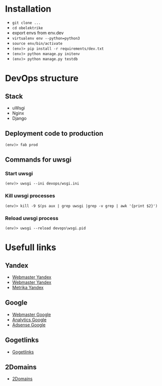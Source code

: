 # Installation
- `git clone ...`  
- `cd obelektrike`
- export envs from env.dev
- `virtualenv env --python=python3`
- `source env/bin/activate`
- `(env)> pip install -r requirements/dev.txt`
- `(env)> python manage.py initenv`
- `(env)> python manage.py testdb`


# DevOps structure
## Stack
- uWsgi
- Nginx
- Django

## Deployment code to production
`(env)> fab prod`

## Commands for uwsgi
### Start uwsgi
`(env)> uwsgi --ini devops/wsgi.ini`
### Kill uwsgi processes
`(env)> kill -9 $(ps aux | grep uwsgi |grep -v grep | awk '{print $2}')`
### Reload uwsgi process
`(env)> uwsgi --reload devops\wsgi.pid`


# Usefull links
## Yandex
- [Webmaster Yandex](https://webmaster.yandex.ru/site/service-plugin.xml?host=22600389&service=ORIGINALS&need_auth=false&new_site=false)  
- [Webmaster Yandex](https://webmaster.yandex.ru/site/?host=22600389)  
- [Metrika Yandex](https://metrika.yandex.ru/list/)  

## Google
- [Webmaster Google](https://www.google.com/webmasters/tools/dashboard?hl=ru&siteUrl=http://obelektrike.ru/)
- [Analytics Google](https://www.google.com/analytics/web/)
- [Adsense Google](https://www.google.com/adsense/app?hl=ru#main/home)

## Gogetlinks
- [Gogetlinks](https://gogetlinks.net/my_campaigns.php?faction=change_status)

## 2Domains
- [2Domains](https://reg.2domains.ru/domains/)

